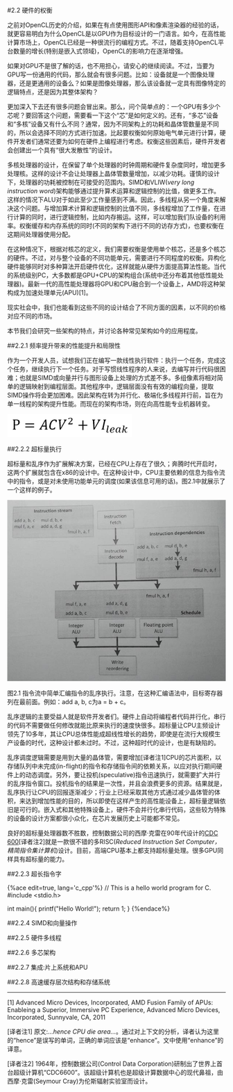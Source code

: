 #2.2 硬件的权衡

之前对OpenCL历史的介绍，如果在有点使用图形API和像素渲染器的经验的话，就更容易明白为什么OpenCL是以GPU作为目标设计的一门语言。如今，在高性能计算市场上，OpenCL已经是一种很流行的编程方式。不过，随着支持OpenCL平台数量的增长(特别是嵌入式领域)，OpenCL的影响力在逐渐增强。

如果对GPU不是很了解的话，也不用担心，请安心的继续阅读。不过，当要为GPU写一份通用的代码，那么就会有很多问题。比如：设备就是一个图像处理器，还是更通用的设备么？如果是图像处理器，那么该设备就一定具有图像特定的逻辑特点，还是因为其整体架构？

更加深入下去还有很多问题会冒出来。那么，问个简单点的：一个GPU有多少个芯呢？要回答这个问题，需要看一下这个“芯”是如何定义的。还有，“多芯”设备和“多核”设备又有什么不同？通常，因为不同架构上的功耗和晶体管数量是不同的，所以会选择不同的方式进行加速。比起要权衡如何原始电气单元进行计算，硬件开发者们通常还要为如何在硬件上编程进行考虑。权衡这些因素后，硬件开发者会创建出一个具有“很大发散性”的设计。

多核处理器的设计，在保留了单个处理器的时钟周期和硬件复杂度同时，增加更多处理核。这样的设计不会让处理器上晶体管数量增加，以减少功耗。谨慎的设计下，处理器的功耗被控制在可接受的范围内。SIMD和VLIW(*very long instruction word*)架构能够通过提升算术运算和逻辑控制的比值，做更多工作。这样的情况下ALU对于如此至少工作量感到不满。因此，多线程从另一个角度来解决这个问题。与增加算术计算和逻辑控制的比值不同，多线程增加了工作量，在进行计算的同时，进行逻辑控制，比如内存搬运。这样，可以增加我们队设备的利用率。权衡缓存和内存系统的同时(不同的架构下进行不同的访存方式)，也要权衡在这期间处理器使用分配。

在这种情况下，根据对核芯的定义，我们需要权衡是使用单个核芯，还是多个核芯的硬件。不过，对与整个设备的不同功能单元，需要进行不同程度的权衡。异构化硬件能够同时对多种算法开启硬件优化，这样就能从硬件方面提高算法性能。当代的系统级别PC，大多数都是GPU+CPU的架构组合(系统中还分布着其他低性能处理器)。最新一代的高性能处理器将GPU和CPU融合到一个设备上，AMD将这种架构成为加速处理单元(APU)[1]。

现实社会中，我们也能看到这些不同的设计结合了不同方面的因素，以不同的价格对应不同的市场。

本节我们会研究一些架构的特点，并讨论各种常见架构如今的应用程度。

##2.2.1 频率提升带来的性能提升和局限性

作为一个开发人员，试想我们正在编写一款线性执行软件：执行一个任务，完成这个任务，继续执行下一个任务。对于写惯线性程序的人来说，去编写并行代码很困难；也就是SIMD或向量并行与图形设备上处理的方式差不多。多组像素将相对简单的逻辑映射到编程层面。其他程序中，逻辑层面没有有效的编程向量，提取SIMD操作将会更加困难。因此架构在转为并行化、极端化多线程并行前，旨在为单一线程的架构提升性能。而现在的架构市场，则在向高性能专业机器转变。

![](../../images/chapter2/2-2-1-exp.png)

##2.2.2 超标量执行

超标量和乱序作为扩展解决方案，已经在CPU上存在了很久；奔腾时代开启时，这两个扩展就包含在x86的设计中。在这种设计中，CPU主要依赖的信息为指令流中的指令，或是对未使用功能单元的调度(如果该信息可用的话)。图2.1中就展示了一个这样的例子。

![](../../images/chapter2/2-1.png)

图2.1 指令流中简单汇编指令的乱序执行。注意，在这种汇编语法中，目标寄存器列在最前面。例如：add a, b, c为a = b + c。

乱序逻辑的主要受益人就是软件开发者们。硬件上自动将编程者代码并行化，串行的代码不需要做任何修改就能比原来执行的速度快很多。超标量让CPU主频设计领先了10多年，其让CPU总体性能成超线性增长的趋势，即使是在流行大规模生产设备的时代，这种设计都未过时。不过，这种超时代的设计，也是有缺陷的。

乱序调度逻辑需要是用到大量的晶体管，需要增加[译者注1]CPU的芯片面积，以存储队列中未完成(in-flight)的指令和存储指令间的依赖关系，以应对执行期间硬件上的动态调度。另外，要让投机(speculative)指令迅速执行，就需要扩大并行的乱序指令窗口。投机指令的结果是一次性，并且会浪费更多的资源。结果就是，乱序执行让CPU的回报逐渐减少；行业上已经采取其他方式通过减少晶体管的体积，来达到增加性能的目的，所以即使在这样产生的高性能设备上，超标量逻辑依旧是可行的。嵌入式和其他特殊设备上，硬件不会并行化串行代码，这些较为特殊的设备的设计方案都很小众化，在芯片发展历史上可能都不常见。

良好的超标量处理器数不胜数，控制数据公司的西摩·克雷在90年代设计的[CDC 600](https://en.wikipedia.org/wiki/CDC_6600)[译者注2]就是一款很不错的多RISC(*Reduced Instruction Set Computer，精简指令集计算机*)设计。目前，高端CPU基本上都支持超标量处理。很多GPU同样具有超标量的能力。

##2.2.3 超长指令字

{%ace edit=true, lang='c_cpp'%}
// This is a hello world program for C.
#include <stdio.h>

int main(){
  printf("Hello World!");
  return 1;
}
{%endace%}


##2.2.4 SIMD和向量操作


##2.2.5 硬件多线程


##2.2.6 多芯架构


##2.2.7 集成:片上系统和APU


##2.2.8 高速缓存层次结构和存储系统

-------

[1] Advanced Micro Devices, Incorporated, AMD Fusion Family of APUs: Enableing a Superior, Immersive PC Experience, Advanced Micro Devices, Incorporated, Sunnyvale, CA, 2011

[译者注1] 原文:*...hence CPU die area...*。通过对上下文的分析，译者认为这里的“hence”是误写的单词，正确的单词应该是“enhance”。文中使用“enhance”的译意。

[译者注2] 1964年，控制数据公司(Control Data Corporation)研制出了世界上首台超级计算机“CDC6600”。该超级计算机也是超级计算数据中心的现代鼻祖，由西摩·克雷(Seymour Cray)为伦斯辐射实验室而设计。